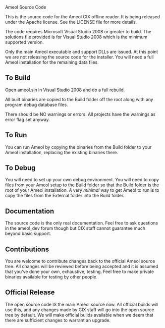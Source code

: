 Ameol Source Code

This is the source code for the Ameol CIX offline reader. It is being
released under the Apache license. See the LICENSE file for more details.

The code requires Microsoft Visual Studio 2008 or greater to build. The
solutions file provided is for Visual Studio 2008 which is the minimum
supported version.

Only the main Ameol executable and support DLLs are issued. At this point
we are not releasing the source code for the installer. You will need a
full Ameol installation for the remaining data files.


To Build
--------
Open ameol.sln in Visual Studio 2008 and do a full rebuild.

All built binaries are copied to the Build folder off the root along with
any program debug database files.

There should be NO warnings or errors. All projects have the warnings as
error flag set anyway.

To Run
------
You can run Ameol by copying the binaries from the Build folder to your
Ameol installation, replacing the existing binaries there.

To Debug
--------
You will need to set up your own debug environment. You will need to copy
files from your Ameol setup to the Build folder so that the Build folder
is the root of your Ameol installation. A very *minimal* way to get Ameol
to run is to copy the files from the External folder into the Build folder.

Documentation
-------------
The source code is the only real documentation. Feel free to ask questions
in the ameol_dev forum though but CIX staff cannot guarantee much beyond
basic support.

Contributions
-------------
You are welcome to contribute changes back to the official Ameol source
tree. All changes will be reviewed before being accepted and it is assumed
that you've done your own, exhaustive, testing. Feel free to make private
binaries available for testing by other people.

Official Release
----------------
The open source code IS the main Ameol source now. All official builds
will use this, and any changes made by CIX staff will go into the open
source tree by default. We will make official builds available when we deem
that there are sufficient changes to warrant an upgrade.
